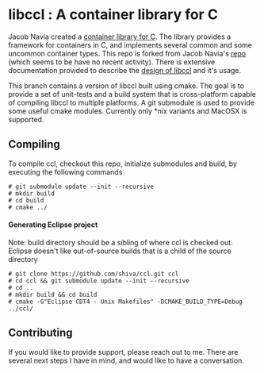 # libccl : A container library for C

Jacob Navia created a [container library for C][0]. The library provides a framework for containers in C, and implements several common and some uncommon container types. 
This repo is forked from Jacob Navia's [repo][0] (which seems to be have no recent activity). There is extensive documentation provided to describe the [design of libccl][1] and it's usage.

This branch contains a version of libccl built using cmake. The goal is to provide a set of unit-tests and a build system that is cross-platform capable of compiling libccl to multiple platforms. 
A git submodule is used to provide some useful cmake modules. Currently only *nix variants and MacOSX is supported.

## Compiling

To compile ccl, checkout this repo, initialize submodules and build, by executing the following commands

    # git submodule update --init --recursive
    # mkdir build
    # cd build
    # cmake ../

#### Generating Eclipse project

Note: build directory should be a sibling of where ccl is checked out. Eclipse doesn't like out-of-source builds that is a child of the source directory

    # git clone https://github.com/shiva/ccl.git ccl
    # cd ccl && git submodule update --init --recursive
    # cd ..
    # mkdir build && cd build
    # cmake -G"Eclipse CDT4 - Unix Makefiles" -DCMAKE_BUILD_TYPE=Debug ../ccl/

## Contributing

If you would like to provide support, please reach out to me. There are several next steps I have in mind, and would like to have a conversation.

[0]: https://github.com/jacob-navia/ccl
[1]: https://www.cs.virginia.edu/~lcc-win32/ccl/ccl.html

